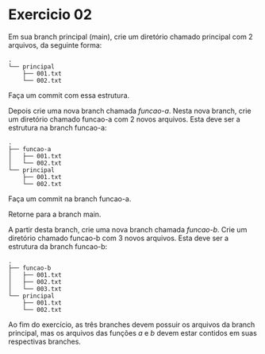 Exercicio 02
===

Em sua branch principal (main), crie um diretório chamado principal com 2 arquivos, da seguinte forma:
```console
.
└── principal
    ├── 001.txt
    └── 002.txt
```

Faça um commit com essa estrutura.

Depois crie uma nova branch chamada *funcao-a*. Nesta nova branch, crie um diretório chamado funcao-a com 2 novos arquivos. Esta deve ser a estrutura na branch funcao-a:
```console
.
├── funcao-a
│   ├── 001.txt
│   └── 002.txt
└── principal
    ├── 001.txt
    └── 002.txt
```

Faça um commit na branch funcao-a.

Retorne para a branch main.

A partir desta branch, crie uma nova branch chamada *funcao-b*. Crie um diretório chamado funcao-b com 3 novos arquivos. Esta deve ser a estrutura da branch funcao-b:
```console
.
├── funcao-b
│   ├── 001.txt
│   ├── 002.txt
│   └── 003.txt
└── principal
    ├── 001.txt
    └── 002.txt
```

Ao fim do exercício, as três branches devem possuir os arquivos da branch principal, mas os arquivos das funções *a* e *b* devem estar contidos em suas respectivas branches.
